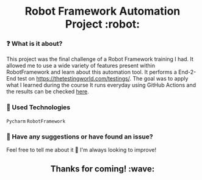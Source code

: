 <h1 align="center">Robot Framework Automation Project :robot:</h1> 

### :question: What is it about?
This project was the final challenge of a Robot Framework training I had. It allowed me to use a wide variety of features present within RobotFramework and learn about this automation tool.
It performs a End-2-End test on https://thetestingworld.com/testings/. The goal was to apply what I learned during the course 
It runs everyday using GitHub Actions and the results can be checked [here](https://github.com/Mamr245/playwright-test-automation/actions). 

### :hammer: Used Technologies
`Pycharm` `RobotFramework`

### :speech_balloon: Have any suggestions or have found an issue? 
Feel free to tell me about it :speech_balloon: I'm always looking to improve!

<h2 align="center">Thanks for coming! :wave:</h2>
